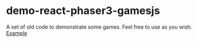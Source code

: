 # demo-react-phaser3-gamesjs
A set of old code to demonstrate some games.
Feel free to use as you wish.
[Example](https://gamesjs.netlify.app)